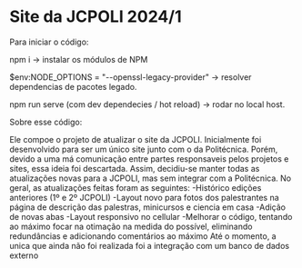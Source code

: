 # Site da JCPOLI 2024/1 

Para iniciar o código:

npm i -> instalar os módulos de NPM

$env:NODE_OPTIONS = "--openssl-legacy-provider" -> resolver dependencias de pacotes legado.

npm run serve (com dev dependecies / hot reload) -> rodar no local host.

Sobre esse código:

Ele compoe o projeto de atualizar o site da JCPOLI. Inicialmente foi desenvolvido para ser um único site junto com o da Politécnica.
Porém, devido a uma má comunicação entre partes responsaveis pelos projetos e sites, essa ideia foi descartada. 
Assim, decidiu-se manter todas as atualizações novas para a JCPOLI, mas sem integrar com a Politécnica.
No geral, as atualizações feitas foram as seguintes:
-Histórico edições anteriores (1º e 2º JCPOLI)
-Layout novo para fotos dos palestrantes na página de descrição das palestras, minicursos e ciencia em casa
-Adição de novas abas
-Layout responsivo no cellular
-Melhorar o código, tentando ao máximo focar na otimação na medida do possível, eliminando redundâncias e adicionando comentários ao máximo 
Até o momento, a unica que ainda não foi realizada foi a integração com um banco de dados externo


